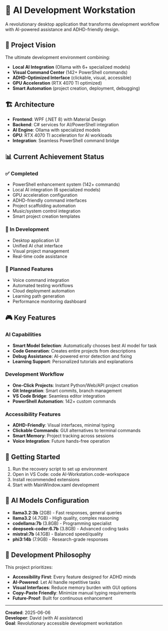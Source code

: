 # 🚀 AI Development Workstation

A revolutionary desktop application that transforms development workflow with AI-powered assistance and ADHD-friendly design.

## 🎯 Project Vision
The ultimate development environment combining:
- **Local AI Integration** (Ollama with 6+ specialized models)
- **Visual Command Center** (142+ PowerShell commands)
- **ADHD-Optimized Interface** (clickable, visual, accessible)
- **GPU Acceleration** (RTX 4070 TI optimized)
- **Smart Automation** (project creation, deployment, debugging)

## 🏗️ Architecture
- **Frontend**: WPF (.NET 8) with Material Design
- **Backend**: C# services for AI/PowerShell integration  
- **AI Engine**: Ollama with specialized models
- **GPU**: RTX 4070 TI acceleration for AI workloads
- **Integration**: Seamless PowerShell command bridge

## 📊 Current Achievement Status
### ✅ Completed
- PowerShell enhancement system (142+ commands)
- Local AI integration (6 specialized models)
- GPU acceleration configuration
- ADHD-friendly command interfaces
- Project scaffolding automation
- Music/system control integration
- Smart project creation templates

### 🔄 In Development  
- Desktop application UI
- Unified AI chat interface
- Visual project management
- Real-time code assistance

### 🎯 Planned Features
- Voice command integration
- Automated testing workflows
- Cloud deployment automation
- Learning path generation
- Performance monitoring dashboard

## 🎮 Key Features

### AI Capabilities
- **Smart Model Selection**: Automatically chooses best AI model for task
- **Code Generation**: Creates entire projects from descriptions
- **Debug Assistance**: AI-powered error detection and fixing
- **Learning Support**: Personalized tutorials and explanations

### Development Workflow
- **One-Click Projects**: Instant Python/Web/API project creation
- **Git Integration**: Smart commits, branch management
- **VS Code Bridge**: Seamless editor integration
- **PowerShell Automation**: 142+ custom commands

### Accessibility Features
- **ADHD-Friendly**: Visual interfaces, minimal typing
- **Clickable Commands**: GUI alternatives to terminal commands
- **Smart Memory**: Project tracking across sessions
- **Voice Integration**: Future hands-free operation

## 🚀 Getting Started
1. Run the recovery script to set up environment
2. Open in VS Code: code AI-Workstation.code-workspace
3. Install recommended extensions
4. Start with MainWindow.xaml development

## 🤖 AI Models Configuration
- **llama3.2:3b** (2GB) - Fast responses, general queries
- **llama3.2** (4.7GB) - High quality, complex reasoning  
- **codellama:7b** (3.8GB) - Programming specialist
- **deepseek-coder:6.7b** (3.8GB) - Advanced coding tasks
- **mistral:7b** (4.1GB) - Balanced speed/quality
- **phi3:14b** (7.9GB) - Research-grade responses

## 🎯 Development Philosophy
This project prioritizes:
- **Accessibility First**: Every feature designed for ADHD minds
- **AI-Powered**: Let AI handle repetitive tasks
- **Visual Interfaces**: Reduce memory burden with GUI options
- **Copy-Paste Friendly**: Minimize manual typing requirements
- **Future-Proof**: Built for continuous enhancement

---
**Created**: 2025-06-06  
**Developer**: David (with AI assistance)  
**Goal**: Revolutionary accessible development workstation
